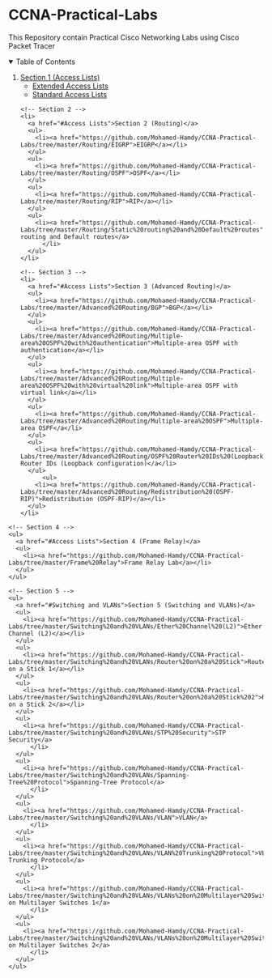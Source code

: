 # CCNA-Practical-Labs
This Repository contain Practical Cisco Networking Labs using Cisco Packet Tracer 
<!-- TABLE OF CONTENTS -->
<details open="open">
  <summary>Table of Contents</summary>
  <ol>
  <!-- Section 1 -->
    <li>
      <a href="#Access Lists">Section 1 (Access Lists)</a>
      <ul>
        <li><a href="https://github.com/Mohamed-Hamdy/CCNA-Practical-Labs/tree/master/Access%20Lists/Extended%20Access%20Lists">Extended Access Lists</a></li>
      </ul>
      <ul>
        <li><a href="https://github.com/Mohamed-Hamdy/CCNA-Practical-Labs/tree/master/Access%20Lists/Standard%20Access%20Lists">Standard Access Lists</a></li>
      </ul>
    </li>
  
    <!-- Section 2 -->
    <li>
      <a href="#Access Lists">Section 2 (Routing)</a>
      <ul>
        <li><a href="https://github.com/Mohamed-Hamdy/CCNA-Practical-Labs/tree/master/Routing/EIGRP">EIGRP</a></li>
      </ul>
      <ul>
        <li><a href="https://github.com/Mohamed-Hamdy/CCNA-Practical-Labs/tree/master/Routing/OSPF">OSPF</a></li>
      </ul>
      <ul>
        <li><a href="https://github.com/Mohamed-Hamdy/CCNA-Practical-Labs/tree/master/Routing/RIP">RIP</a></li>
      </ul>
      <ul>
        <li><a href="https://github.com/Mohamed-Hamdy/CCNA-Practical-Labs/tree/master/Routing/Static%20routing%20and%20Default%20routes">Static routing and Default routes</a>
          </li>
      </ul>
    </li>
  
    <!-- Section 3 -->
    <li>
      <a href="#Access Lists">Section 3 (Advanced Routing)</a>
      <ul>
        <li><a href="https://github.com/Mohamed-Hamdy/CCNA-Practical-Labs/tree/master/Advanced%20Routing/BGP">BGP</a></li>
      </ul>
      <ul>
        <li><a href="https://github.com/Mohamed-Hamdy/CCNA-Practical-Labs/tree/master/Advanced%20Routing/Multiple-area%20OSPF%20with%20authentication">Multiple-area OSPF with authentication</a></li>
      </ul>
      <ul>
        <li><a href="https://github.com/Mohamed-Hamdy/CCNA-Practical-Labs/tree/master/Advanced%20Routing/Multiple-area%20OSPF%20with%20virtual%20link">Multiple-area OSPF with virtual link</a></li>
      </ul>
      <ul>
        <li><a href="https://github.com/Mohamed-Hamdy/CCNA-Practical-Labs/tree/master/Advanced%20Routing/Multiple-area%20OSPF">Multiple-area OSPF</a</li>
      </ul>
      <ul>
        <li><a href="https://github.com/Mohamed-Hamdy/CCNA-Practical-Labs/tree/master/Advanced%20Routing/OSPF%20Router%20IDs%20(Loopback%20configuration)">OSPF Router IDs (Loopback configuration)</a</li>
      </ul>
          <ul>
        <li><a href="https://github.com/Mohamed-Hamdy/CCNA-Practical-Labs/tree/master/Advanced%20Routing/Redistribution%20(OSPF-RIP)">Redistribution (OSPF-RIP)</a></li>
      </ul>
    </li>
  </ol>
          
    <!-- Section 4 -->
    <ul>
      <a href="#Access Lists">Section 4 (Frame Relay)</a>
      <ul>
        <li><a href="https://github.com/Mohamed-Hamdy/CCNA-Practical-Labs/tree/master/Frame%20Relay">Frame Relay Lab</a></li>
      </ul>
    </ul>
  
    <!-- Section 5 -->
    <ul>
      <a href="#Switching and VLANs">Section 5 (Switching and VLANs)</a>
      <ul>
        <li><a href="https://github.com/Mohamed-Hamdy/CCNA-Practical-Labs/tree/master/Switching%20and%20VLANs/Ether%20Channel%20(L2)">Ether Channel (L2)</a></li>
      </ul>
      <ul>
        <li><a href="https://github.com/Mohamed-Hamdy/CCNA-Practical-Labs/tree/master/Switching%20and%20VLANs/Router%20on%20a%20Stick">Router on a Stick 1</a></li>
      </ul>
      <ul>
        <li><a href="https://github.com/Mohamed-Hamdy/CCNA-Practical-Labs/tree/master/Switching%20and%20VLANs/Router%20on%20a%20Stick%202">Router on a Stick 2</a></li>
      </ul>
      <ul>
        <li><a href="https://github.com/Mohamed-Hamdy/CCNA-Practical-Labs/tree/master/Switching%20and%20VLANs/STP%20Security">STP Security</a>
          </li>
      </ul>
      <ul>
        <li><a href="https://github.com/Mohamed-Hamdy/CCNA-Practical-Labs/tree/master/Switching%20and%20VLANs/Spanning-Tree%20Protocol">Spanning-Tree Protocol</a>
          </li>
      </ul>
      <ul>
        <li><a href="https://github.com/Mohamed-Hamdy/CCNA-Practical-Labs/tree/master/Switching%20and%20VLANs/VLAN">VLAN</a>
          </li>
      </ul>
      <ul>
        <li><a href="https://github.com/Mohamed-Hamdy/CCNA-Practical-Labs/tree/master/Switching%20and%20VLANs/VLAN%20Trunking%20Protocol">VLAN Trunking Protocol</a>
          </li>
      </ul>
      <ul>
        <li><a href="https://github.com/Mohamed-Hamdy/CCNA-Practical-Labs/tree/master/Switching%20and%20VLANs/VLANs%20on%20Multilayer%20Switches%201">VLANs on Multilayer Switches 1</a>
          </li>
      </ul>
      <ul>
        <li><a href="https://github.com/Mohamed-Hamdy/CCNA-Practical-Labs/tree/master/Switching%20and%20VLANs/VLANs%20on%20Multilayer%20Switches%202">VLANs on Multilayer Switches 2</a>
          </li>
      </ul>
    </ul>
</details>

